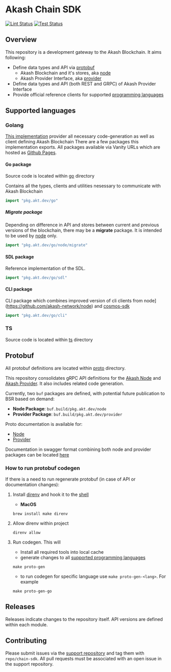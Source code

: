 # Akash Chain SDK

[![Lint Status](https://github.com/akash-network/chain-sdk/actions/workflows/lint.yaml/badge.svg)](https://github.com/akash-network/chain-sdk/actions/workflows/lint.yaml)
[![Test Status](https://github.com/akash-network/chain-sdk/actions/workflows/tests.yaml/badge.svg)](https://github.com/akash-network/chain-sdk/actions/workflows/tests.yaml)

## Overview

This repository is a development gateway to the Akash Blockchain.
It aims following:
- Define data types and API via [protobuf](./proto)
    - Akash Blockchain and it's stores, aka [node](./proto/node)
    - Akash Provider Interface, aka [provider](./proto/provider)
- Define data types and API (both REST and GRPC) of Akash Provider Interface
- Provide official reference clients for supported [programming languages](#supported-languages)


## Supported languages

### Golang

[This implementation](./go) provider all necessary code-generation as well as client defining Akash Blockchain
There are a few packages this implementation exports. All packages available via Vanity URLs which are hosted as [Github Pages](https://github.com/akash-network/vanity).
#### Go package

Source code is located within [go](./go) directory

Contains all the types, clients and utilities nesessary to communicate with Akash Blockchain

```go
import "pkg.akt.dev/go"
```

##### Migrate package

Depending on difference in API and stores between current and previous versions of the blockchain, there may be a **migrate** package. It is intended to be used by [node](https://github.com/akash-network/node) only.
```go
import "pkg.akt.dev/go/node/migrate"
```

#### SDL package

Reference implementation of the SDL.
```go
import "pkg.akt.dev/go/sdl"
```

#### CLI package

CLI package which combines improved version of cli clients from node](https://github.com/akash-network/node) and [cosmos-sdk](https://github.com/cosmos/cosmos-sdk)
```go
import "pkg.akt.dev/go/cli"
```

### TS

Source code is located within [ts](./ts) directory


## Protobuf

All protobuf definitions are located within [proto](./proto) directory.

This repository consolidates gRPC API definitions for the [Akash Node](https://github.com/akash-network/node) and [Akash Provider](https://github.com/akash-network/provider). It also includes related code generation.

Currently, two `buf` packages are defined, with potential future publication to BSR based on demand:
- **Node Package**: `buf.build/pkg.akt.dev/node`
- **Provider Package**: `buf.build/pkg.akt.dev/provider`

Proto documentation is available for:
- [Node](docs/proto/node.md)
- [Provider](docs/proto/provider.md)

Documentation in swagger format combining both node and provider packages can be located [here](./docs/swagger-ui/swagger.yaml)

### How to run protobuf codegen

If there is a need to run regenerate protobuf (in case of API or documentation changes):

1. Install [direnv](https://direnv.net) and hook it to the [shell](https://direnv.net/docs/hook.html)
    - **MacOS**
    ```shell
    brew install make direnv
    ```
2. Allow direnv within project
    ```shell
    direnv allow
    ```

3. Run codegen. This will
    - Install all required tools into local cache
    - generate changes to all [supported programming languages](#supported-languages)

    ```shell
    make proto-gen
    ```
    - to run codegen for specific language use `make proto-gen-<lang>`. For example
    ```shell
    make proto-gen-go
    ```

## Releases

Releases indicate changes to the repository itself. API versions are defined within each module.

## Contributing

Please submit issues via the [support repository](https://github.com/akash-network/support/issues) and tag them with `repo/chain-sdk`. All pull requests must be associated with an open issue in the support repository.

